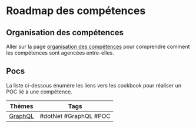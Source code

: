 # Roadmap des compétences

## Organisation des compétences

Aller sur la page [organisation des compétences](1%20-%20Skills%20Organization.md) pour comprendre comment les compétences sont agencées entre-elles.

## Pocs

La liste ci-dessous énumère les liens vers les cookbook pour réaliser un POC lié à une compétence.

| Thèmes | Tags |
|--|--|
| [GraphQL](themes/GraphQL/GraphQL.md) | #dotNet #GraphQL #POC |
